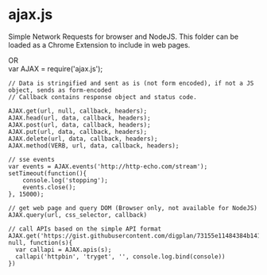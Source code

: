ajax.js
=======

Simple Network Requests for browser and NodeJS.  This folder can be loaded as a Chrome Extension to include in
web pages.

<script src='ajax.js'></script>    
OR    
var AJAX = require('ajax.js');    

````
// Data is stringified and sent as is (not form encoded), if not a JS object, sends as form-encoded    
// Callback contains response object and status code.

AJAX.get(url, null, callback, headers);
AJAX.head(url, data, callback, headers);
AJAX.post(url, data, callback, headers);
AJAX.put(url, data, callback, headers);
AJAX.delete(url, data, callback, headers);
AJAX.method(VERB, url, data, callback, headers);

// sse events
var events = AJAX.events('http://http-echo.com/stream');
setTimeout(function(){
	console.log('stopping');
	events.close();
}, 15000);

// get web page and query DOM (Browser only, not available for NodeJS)
AJAX.query(url, css_selector, callback)

// call APIs based on the simple API format
AJAX.get('https://gist.githubusercontent.com/digplan/73155e11484384b14110/raw', null, function(s){
  var callapi = AJAX.apis(s);
  callapi('httpbin', 'tryget', '', console.log.bind(console))
})
````
